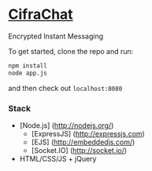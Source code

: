 [CifraChat](http://cifrachat.com/)
=========

Encrypted Instant Messaging

To get started, clone the repo and run:
```sh
npm install
node app.js
```

and then check out ```localhost:8080```

### Stack
 * [Node.js] (http://nodejs.org/)
	 * [ExpressJS] (http://expressjs.com)
	 * [EJS] (http://embeddedjs.com/)
	 * [Socket.IO] (http://socket.io/)
 * HTML/CSS/JS + jQuery
